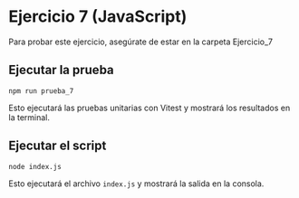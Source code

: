 # Ejercicio 7 (JavaScript)

Para probar este ejercicio, asegúrate de estar en la carpeta Ejercicio_7

## Ejecutar la prueba

```npm run prueba_7 ```

Esto ejecutará las pruebas unitarias con Vitest y mostrará los resultados en la terminal.

## Ejecutar el script

```node index.js ```

Esto ejecutará el archivo `index.js` y mostrará la salida en la consola.
